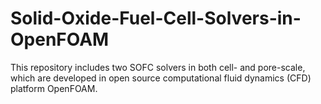 # Solid-Oxide-Fuel-Cell-Solvers-in-OpenFOAM
This repository includes two SOFC solvers in both cell- and pore-scale, which are developed in open source computational fluid dynamics (CFD) platform OpenFOAM.
